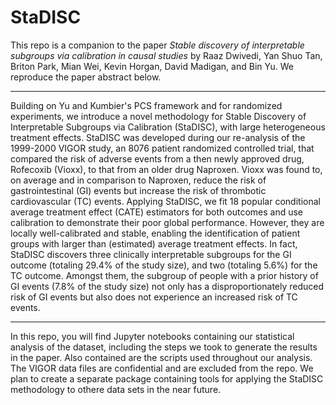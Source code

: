 # StaDISC

This repo is a companion to the paper *Stable discovery of interpretable subgroups via calibration in causal studies* by Raaz Dwivedi, Yan Shuo Tan, Briton Park, Mian Wei, Kevin Horgan, David Madigan, and Bin Yu. We reproduce the paper abstract below.

---

Building on Yu and Kumbier's PCS framework and for randomized experiments, we introduce a novel methodology for Stable Discovery of Interpretable Subgroups via Calibration (StaDISC), with large heterogeneous treatment effects. StaDISC was developed during our re-analysis of the 1999-2000 VIGOR study, an 8076 patient randomized controlled trial, that compared the risk of adverse events from a then newly approved drug, Rofecoxib (Vioxx), to that from an older drug Naproxen. Vioxx was found to, on average and in comparison to Naproxen, reduce the risk of gastrointestinal (GI) events but increase the risk of thrombotic cardiovascular (TC) events. Applying StaDISC, we fit 18 popular conditional average treatment effect (CATE) estimators for both outcomes and use calibration to demonstrate their poor global performance. However, they are locally well-calibrated and stable, enabling the identification of patient groups with larger than (estimated) average treatment effects. In fact, StaDISC discovers three clinically interpretable subgroups for the GI outcome (totaling 29.4% of the study size), and two (totaling 5.6\%) for the TC outcome. Amongst them, the subgroup of people with a prior history of GI events (7.8% of the study size) not only has a disproportionately reduced risk of GI events but also does not experience an increased risk of TC events.

---

In this repo, you will find Jupyter notebooks containing our statistical analysis of the dataset, including the steps we took to generate the results in the paper. Also contained are the scripts used throughout our analysis. The VIGOR data files are confidential and are excluded from the repo. We plan to create a separate package containing tools for applying the StaDISC methodology to othere data sets in the near future.
